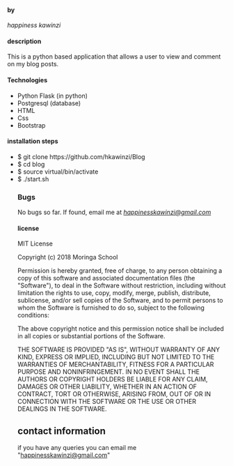 #### by
*happiness kawinzi*

#### description
This is a python based application that allows a user to view and comment on my blog posts. 

#### Technologies
<ul>
  <li>Python Flask (in python) </li>
  <li>Postgresql (database)</li>
  <li>HTML</li>
  <li>Css</li>
  <li>Bootstrap</li>
</ul>

#### installation steps
<ul>
  <li>$ git clone https://github.com/hkawinzi/Blog</li>
  <li>$ cd blog</li>
  <li>$ source virtual/bin/activate</li>
  <li>$ ./start.sh</li>

### Bugs
No bugs so far. If found, email me at *happinesskawinzi@gmail.com*

#### license
MIT License

Copyright (c) 2018 Moringa School

Permission is hereby granted, free of charge, to any person obtaining a copy of this software and associated documentation files (the "Software"), to deal in the Software without restriction, including without limitation the rights to use, copy, modify, merge, publish, distribute, sublicense, and/or sell copies of the Software, and to permit persons to whom the Software is furnished to do so, subject to the following conditions:

The above copyright notice and this permission notice shall be included in all copies or substantial portions of the Software.

THE SOFTWARE IS PROVIDED "AS IS", WITHOUT WARRANTY OF ANY KIND, EXPRESS OR IMPLIED, INCLUDING BUT NOT LIMITED TO THE WARRANTIES OF MERCHANTABILITY, FITNESS FOR A PARTICULAR PURPOSE AND NONINFRINGEMENT. IN NO EVENT SHALL THE AUTHORS OR COPYRIGHT HOLDERS BE LIABLE FOR ANY CLAIM, DAMAGES OR OTHER LIABILITY, WHETHER IN AN ACTION OF CONTRACT, TORT OR OTHERWISE, ARISING FROM, OUT OF OR IN CONNECTION WITH THE SOFTWARE OR THE USE OR OTHER DEALINGS IN THE SOFTWARE.

## contact information
if you have any queries you can email me "happinesskawinzi@gmail.com"

